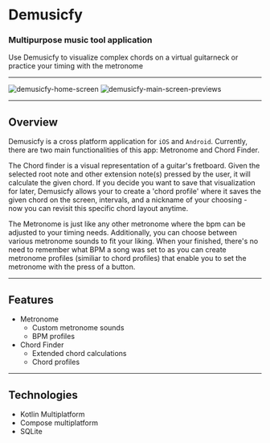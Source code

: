 # Demusicfy
### Multipurpose music tool application
Use Demusicfy to visualize complex chords on a virtual guitarneck or practice your timing with the metronome

------

![demusicfy-home-screen](https://github.com/user-attachments/assets/7ce06865-1097-42fa-a7fc-8b1255b64da9) 
![demusicfy-main-screen-previews](https://github.com/user-attachments/assets/48b9ec66-d41a-415f-965c-fad656fd65a7)

------

## Overview
Demusicfy is a cross platform application for `iOS` and `Android`. Currently, there are two main functionalities of this app: Metronome and Chord Finder. 

The Chord finder is a visual representation of a guitar's fretboard. Given the selected root note and other extension note(s) pressed by the user, it will calculate the given chord. If you decide you want to save that visualization for later, Demusicfy allows your to create a 'chord profile' where it saves the given chord on the screen, intervals, and a nickname of your choosing - now you can revisit this specific chord layout anytime. 

The Metronome is just like any other metronome where the bpm can be adjusted to your timing needs. Additionally, you can choose between various metronome sounds to fit your liking. When your finished, there's no need to remember what BPM a song was set to as you can create metronome profiles (similiar to chord profiles) that enable you to set the metronome with the press of a button.

---------

## Features
- Metronome
  - Custom metronome sounds
  - BPM profiles 
- Chord Finder
  - Extended chord calculations
  - Chord profiles
    
--------
## Technologies
- Kotlin Multiplatform
- Compose multiplatform
- SQLite




